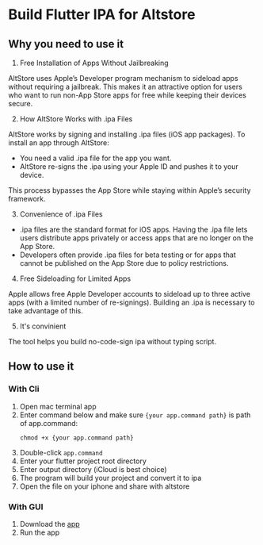 # Build Flutter IPA for Altstore

## Why you need to use it

1. Free Installation of Apps Without Jailbreaking

AltStore uses Apple’s Developer program mechanism to sideload apps without requiring a jailbreak. This makes it an attractive option for users who want to run non-App Store apps for free while keeping their devices secure.

2. How AltStore Works with .ipa Files

AltStore works by signing and installing .ipa files (iOS app packages). To install an app through AltStore:
-	You need a valid .ipa file for the app you want.
-	AltStore re-signs the .ipa using your Apple ID and pushes it to your device.

This process bypasses the App Store while staying within Apple’s security framework.

3. Convenience of .ipa Files
-	.ipa files are the standard format for iOS apps. Having the .ipa file lets users distribute apps privately or access apps that are no longer on the App Store.
-	Developers often provide .ipa files for beta testing or for apps that cannot be published on the App Store due to policy restrictions.

4. Free Sideloading for Limited Apps

Apple allows free Apple Developer accounts to sideload up to three active apps (with a limited number of re-signings). Building an .ipa is necessary to take advantage of this.

5. It's convinient 

The tool helps you build no-code-sign ipa without typing script.

## How to use it

### With Cli

1. Open mac terminal app
2. Enter command below and make sure `{your app.command path}` is path of app.command:
   ```shell=
   chmod +x {your app.command path}
   ```
3. Double-click `app.command`
4. Enter your flutter project root directory
5. Enter output directory (iCloud is best choice)
6. The program will build your project and convert it to ipa
7. Open the file on your iphone and share with altstore

### With GUI
1. Download the [app](https://github.com/ycy-0510/turn_app_into_ipa_for_flutter/raw/refs/heads/main/gui_app/FlutterToIPAConverter.zip)
2. Run the app